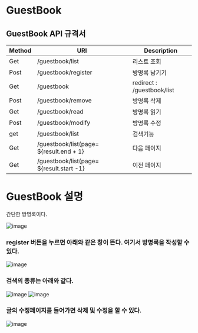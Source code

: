 # GuestBook

## GuestBook API 규격서
| Method | URI | Description |
| --- | --- | --- |
| Get | /guestbook/list | 리스트 조회 |
| Post | /guestbook/register | 방명록 남기기 |
| Get | /guestbook | redirect : /guestbook/list |
| Post | /guestbook/remove | 방명록 삭제 |
| Get | /guestbook/read | 방명록 읽기 |
| Post | /guestbook/modify | 방명록 수정 |
| get | /guestbook/list | 검색기능 |
| Get | /guestbook/list(page= ${result.end + 1} | 다음 페이지 |
| Get | /guestbook/list(page= ${result.start -1} | 이전 페이지 |


# GuestBook 설명

간단한 방명록이다. 

![image](https://user-images.githubusercontent.com/109207727/180783308-a653bb46-16f9-4d25-b462-0f067386c02f.png)


### register 버튼을 누르면 아래와 같은 창이 뜬다. 여기서 방명록을 작성할 수 있다.

![image](https://user-images.githubusercontent.com/109207727/180783467-7ca88d14-3681-4c12-afa8-19ac8a601ea6.png)

### 검색의 종류는 아래와 같다.

![image](https://user-images.githubusercontent.com/109207727/180783616-4a9309b7-e114-4e3d-8380-db2154c13b6b.png)
![image](https://user-images.githubusercontent.com/109207727/180783690-7b68d47b-497d-4fe2-9b87-3fd9e2af41a4.png)

### 글의 수정페이지를 들어가면 삭제 및 수정을 할 수 있다.

![image](https://user-images.githubusercontent.com/109207727/180783888-9a17a561-66b8-45bb-b90e-f2a693f032fc.png)
